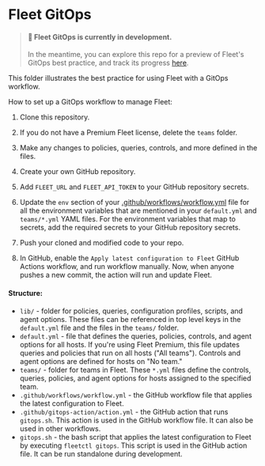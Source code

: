 # Fleet GitOps

> #### 🚧 Fleet GitOps is currently in development.
>
> In the meantime, you can explore this repo for a preview of Fleet's GitOps best practice, and track its progress [here](https://github.com/fleetdm/fleet/issues/13643).

This folder illustrates the best practice for using Fleet with a GitOps workflow.

How to set up a GitOps workflow to manage Fleet:

1. Clone this repository.

2. If you do not have a Premium Fleet license, delete the `teams` folder.

3. Make any changes to policies, queries, controls, and more defined in the files.

4. Create your own GitHub repository.

5. Add `FLEET_URL` and `FLEET_API_TOKEN` to your GitHub repository secrets.

6. Update the `env` section of your [.github/workflows/workflow.yml](https://github.com/fleetdm/fleet-gitops/blob/main/.github/workflows/workflow.yml) file for all the environment variables that are mentioned in your `default.yml` and `teams/*.yml` YAML files. For the environment variables that map to secrets, add the required secrets to your GitHub repository secrets.

7. Push your cloned and modified code to your repo.

8. In GitHub, enable the `Apply latest configuration to Fleet` GitHub Actions workflow, and run workflow manually. Now, when anyone pushes a new commit, the action will run and update Fleet.

#### Structure:

- `lib/` - folder for policies, queries, configuration profiles, scripts, and agent options. These files can be referenced in top level keys in the `default.yml` file and the files in the `teams/` folder.
- `default.yml` - file that defines the queries, policies, controls, and agent options for all hosts. If you're using Fleet Premium, this file updates queries and policies that run on all hosts ("All teams"). Controls and agent options are defined for hosts on "No team."
- `teams/` - folder for teams in Fleet. These `*.yml` files define the controls, queries, policies, and agent options for hosts assigned to the specified team.
- `.github/workflows/workflow.yml` - the GitHub workflow file that applies the latest configuration to Fleet.
- `.github/gitops-action/action.yml` - the GitHub action that runs `gitops.sh`. This action is used in the GitHub workflow file. It can also be used in other workflows.
- `gitops.sh` - the bash script that applies the latest configuration to Fleet by executing `fleetctl gitops`. This script is used in the GitHub action file. It can be run standalone during development.
